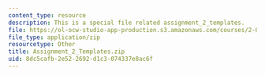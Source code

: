 ```yaml
---
content_type: resource
description: This is a special file related assignment_2_templates.
file: https://ol-ocw-studio-app-production.s3.amazonaws.com/courses/2-086-numerical-computation-for-mechanical-engineers-fall-2014/8dc5cafb2e522692d1c3074337e8ac6f_Assignment_2_Templates.zip
file_type: application/zip
resourcetype: Other
title: Assignment_2_Templates.zip
uid: 8dc5cafb-2e52-2692-d1c3-074337e8ac6f
---
```

